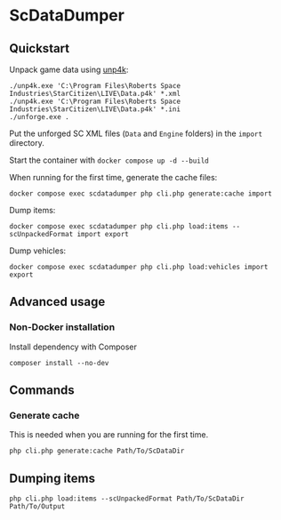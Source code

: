# ScDataDumper

## Quickstart
Unpack game data using [unp4k](https://github.com/dolkensp/unp4k):
```shell
./unp4k.exe 'C:\Program Files\Roberts Space Industries\StarCitizen\LIVE\Data.p4k' *.xml
./unp4k.exe 'C:\Program Files\Roberts Space Industries\StarCitizen\LIVE\Data.p4k' *.ini
./unforge.exe .
```

Put the unforged SC XML files (`Data` and `Engine` folders) in the `import` directory.

Start the container with `docker compose up -d --build`

When running for the first time, generate the cache files:
```shell
docker compose exec scdatadumper php cli.php generate:cache import
```

Dump items:
```shell
docker compose exec scdatadumper php cli.php load:items --scUnpackedFormat import export
```

Dump vehicles:
```shell
docker compose exec scdatadumper php cli.php load:vehicles import export
```

## Advanced usage
### Non-Docker installation
Install dependency with Composer
```shell
composer install --no-dev
```

## Commands
### Generate cache
This is needed when you are running for the first time.
```shell
php cli.php generate:cache Path/To/ScDataDir
```

## Dumping items
```shell
php cli.php load:items --scUnpackedFormat Path/To/ScDataDir Path/To/Output
```